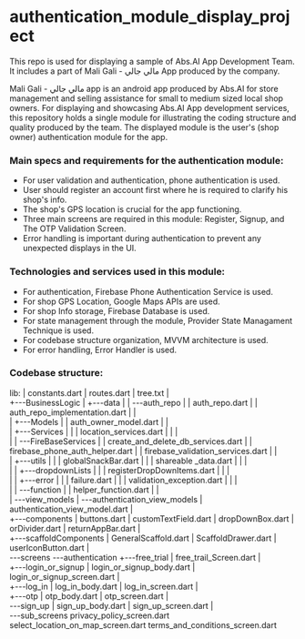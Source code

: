 # authentication_module_display_project
This repo is used for displaying a sample of Abs.AI App Development Team. It includes a part of Mali Gali - مالي جالي App produced by the company.

Mali Gali - مالي جالي app is an android app produced by Abs.AI for store management and selling assistance for small to medium sized local shop owners.
For displaying and showcasing Abs.AI App development services, this repository holds a single module for illustrating the coding structure and quality produced by the team. The displayed module is the user's (shop owner) authentication module for the app. 

### Main specs and requirements for the authentication module:
- For user validation and authentication, phone authentication is used.
- User should register an account first where he is required to clarify his shop's info.
- The shop's GPS location is crucial for the app functioning.
- Three main screens are required in this module: Register, Signup, and The OTP Validation Screen.
- Error handling is important during authentication to prevent any unexpected displays in the UI.

### Technologies and services used in this module:
- For authentication, Firebase Phone Authentication Service is used.
- For shop GPS Location, Google Maps APIs are used.
- For shop Info storage, Firebase Database is used.
- For state management through the module, Provider State Managament Technique is used. 
- For codebase structure organization,  MVVM architecture is used.
- For error handling, Error Handler is used.

### Codebase structure:
lib:
|   constants.dart
|   routes.dart
|   tree.txt
|   
+---BusinessLogic
|   +---data
|   |   \---auth_repo
|   |           auth_repo.dart
|   |           auth_repo_implementation.dart
|   |           
|   +---Models
|   |       auth_owner_model.dart
|   |       
|   +---Services
|   |   |   location_services.dart
|   |   |   
|   |   \---FireBaseServices
|   |           create_and_delete_db_services.dart
|   |           firebase_phone_auth_helper.dart
|   |           firebase_validation_services.dart
|   |           
|   +---utils
|   |   |   globalSnackBar.dart
|   |   |   shareable _data.dart
|   |   |   
|   |   +---dropdownLists
|   |   |       registerDropDownItems.dart
|   |   |       
|   |   +---error
|   |   |       failure.dart
|   |   |       validation_exception.dart
|   |   |       
|   |   \---function
|   |           helper_function.dart
|   |           
|   \---view_models
|       \---authentication_view_models
|               authentication_view_model.dart
|               
+---components
|       buttons.dart
|       customTextField.dart
|       dropDownBox.dart
|       orDivider.dart
|       returnAppBar.dart
|       
+---scaffoldComponents
|       GeneralScaffold.dart
|       ScaffoldDrawer.dart
|       userIconButton.dart
|       
\---screens
    \---authentication
        +---free_trial
        |       free_trail_Screen.dart
        |       
        +---login_or_signup
        |       login_or_signup_body.dart
        |       login_or_signup_screen.dart
        |       
        +---log_in
        |       log_in_body.dart
        |       log_in_screen.dart
        |       
        +---otp
        |       otp_body.dart
        |       otp_screen.dart
        |       
        \---sign_up
            |   sign_up_body.dart
            |   sign_up_screen.dart
            |   
            \---sub_screens
                    privacy_policy_screen.dart
                    select_location_on_map_screen.dart
                    terms_and_conditions_screen.dart
                    
